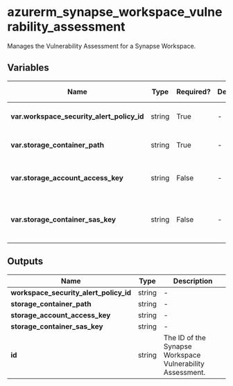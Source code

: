 # azurerm_synapse_workspace_vulnerability_assessment

Manages the Vulnerability Assessment for a Synapse Workspace.

## Variables

| Name | Type | Required? | Default  | possible values | Description |
| ---- | ---- | --------- | -------- | ----------- | ----------- |
| **var.workspace_security_alert_policy_id** | string | True | -  |  -  | The ID of the security alert policy of the Synapse Workspace. Changing this forces a new resource to be created. | 
| **var.storage_container_path** | string | True | -  |  -  | A blob storage container path to hold the scan results (e.g. <https://example.blob.core.windows.net/VaScans/>). | 
| **var.storage_account_access_key** | string | False | -  |  -  | Specifies the identifier key of the storage account for vulnerability assessment scan results. If `storage_container_sas_key` isn't specified, `storage_account_access_key` is required. | 
| **var.storage_container_sas_key** | string | False | -  |  -  | A shared access signature (SAS Key) that has write access to the blob container specified in `storage_container_path` parameter. If `storage_account_access_key` isn't specified, `storage_container_sas_key` is required. | 



## Outputs

| Name | Type | Description |
| ---- | ---- | --------- | 
| **workspace_security_alert_policy_id** | string  | - | 
| **storage_container_path** | string  | - | 
| **storage_account_access_key** | string  | - | 
| **storage_container_sas_key** | string  | - | 
| **id** | string  | The ID of the Synapse Workspace Vulnerability Assessment. | 